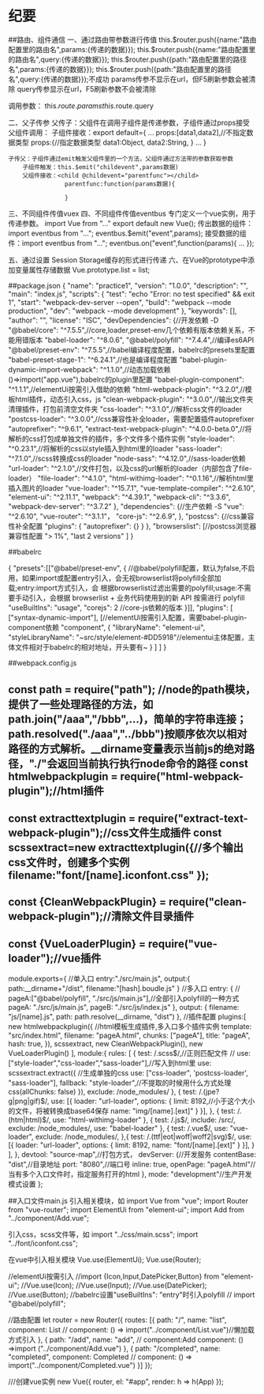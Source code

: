 # 纪要

##路由、组件通信
一、通过路由带参数进行传值
this.$router.push({name:"路由配置里的路由名",params:{传递的数据}});
this.$router.push({name:"路由配置里的路由名",query:{传递的数据}});
this.$router.push({path:"路由配置里的路径名",params:{传递的数据}});
this.$router.push({path:"路由配置里的路径名",query:{传递的数据}});不成功
params传参不显示在url，但F5刷新参数会被清除
query传参显示在url，F5刷新参数不会被清除

调用参数：
this.$route.params
this.$route.query

二、父子传参
	父传子：父组件在调用子组件是传递参数，子组件通过props接受
		父组件调用：<child data1=params1 data2=params2></child>
		子组件接收：export default={
				...
				props:[data1,data2],//不指定数据类型
				props:{//指定数据类型
					data1:Object,
					data2:String,
				}
				...
				}

	子传父：子组件通过emit触发父组件里的一个方法，父组件通过方法带的参数获取参数
		子组件触发：this.$emit("childevent",params数据)
		父组件接收：<child @childevent="parentfunc"></child>
					parentfunc:function(params数据){

					}

三、不同组件传值vuex
四、不同组件传值eventbus
	专门定义一个vue实例，用于传递参数。
				import Vue from "..."
				export default new Vue();
	传出数据的组件：import eventbus from "...";
				eventbus.$emit("event",params);
	接受数据的组件：import eventbus from "...";
				eventbus.on("event",function(params){
					...
				});

五、通过设置 Session Storage缓存的形式进行传递
六、在Vue的prototype中添加变量属性存储数据
Vue.prototype.list = list;


##package.json
{
  "name": "practice1",
  "version": "1.0.0",
  "description": "",
  "main": "index.js",
  "scripts": {
    "test": "echo \"Error: no test specified\" && exit 1",
    "start": "webpack-dev-server --open",
    "build": "webpack --mode production",
    "dev": "webpack --mode development"
  },
  "keywords": [],
  "author": "",
  "license": "ISC",
  "devDependencies": {//开发依赖 -D 
    "@babel/core": "^7.5.5",//core,loader,preset-env几个依赖有版本依赖关系，不能用错版本
    "babel-loader": "^8.0.6",
    "@babel/polyfill": "^7.4.4",//编译es6API
    "@babel/preset-env": "^7.5.5",//babel编译程度配置，babelrc的presets里配置
    "babel-preset-stage-1": "^6.24.1",//也是编译程度配置
    "babel-plugin-dynamic-import-webpack": "^1.1.0",//动态加载依赖()=>import("app.vue"),babelrc的plugin里配置
    "babel-plugin-component": "^1.1.1",//elementUi按需引入借助的依赖
    "html-webpack-plugin": "^3.2.0",//模板html插件，动态引入css，js
    "clean-webpack-plugin": "^3.0.0",//输出文件夹清理插件，打包前清空文件夹
    "css-loader": "^3.1.0",//解析css文件的loader
    "postcss-loader": "^3.0.0",//css兼容性补全loader，需要配置插件autoprefixer
    "autoprefixer": "^9.6.1",
    "extract-text-webpack-plugin": "^4.0.0-beta.0",//将解析的css打包成单独文件的插件，多个文件多个插件实例
    "style-loader": "^0.23.1",//将解析的css以style插入到html里的loader
    "sass-loader": "^7.1.0",//scss转换成css的loader
    "node-sass": "^4.12.0",//sass-loader依赖
    "url-loader": "^2.1.0",//文件打包，以及css的url解析的loader（内部包含了file-loader）
    "file-loader": "^4.1.0",
    "html-withimg-loader": "^0.1.16",//解析html里插入图片的loader
    "vue-loader": "^15.7.1",
    "vue-template-compiler": "^2.6.10",
    "element-ui": "^2.11.1",
    "webpack": "^4.39.1",
    "webpack-cli": "^3.3.6",
    "webpack-dev-server": "^3.7.2"
  },
  "dependencies": {//生产依赖 -S
    "vue": "^2.6.10",
    "vue-router": "^3.1.1"，
    "core-js": "^2.6.9",
  },
  "postcss": {//css兼容性补全配置
    "plugins": {
      "autoprefixer": {}
    }
  },
  "browserslist": [//postcss浏览器兼容性配置
    "> 1%",
    "last 2 versions"
  ]
}

##babelrc

{
    "presets":[["@babel/preset-env", {
    //@babel/polyfill配置，默认为false,不启用，如果import或配置entry引入，会无视browserlist将polyfill全部加载;entry:import方式引入，会
    根据browserlist过滤出需要的polyfill;usage:不需要手动引入，会根据 browserlist + 业务代码使用到的新 API 按需进行 polyfill
    "useBuiltIns": "usage",
    "corejs": 2 //core-js依赖的版本
  }]],
    "plugins": [
        ["syntax-dynamic-import"],
        [//elementUi按需引入配置，需要babel-plugin-component依赖
          "component",
          {
            "libraryName": "element-ui",
            "styleLibraryName": "~src/style/element-#DD5918"//elementui主体配置，主体文件相对于babelrc的相对地址，开头要有~
          }
        ]
    ]
}


##webpack.config.js

const path = require("path");
//node的path模块，提供了一些处理路径的方法，如path.join("/aaa","/bbb",...)，简单的字符串连接；path.resolved("./aaa","../bbb")按顺序依次以相对路径的方式解析。__dirname变量表示当前js的绝对路径，"./"会返回当前执行执行node命令的路径
const htmlwebpackplugin = require("html-webpack-plugin");//html插件
---
const extracttextplugin = require("extract-text-webpack-plugin");//css文件生成插件
const scssextract=new extracttextplugin({//多个输出css文件时，创建多个实例
    filename:"font/[name].iconfont.css"
});
---
const {CleanWebpackPlugin} = require("clean-webpack-plugin");//清除文件目录插件
---
const {VueLoaderPlugin} = require("vue-loader");//vue插件
---
module.exports={
	//单入口
	entry:"./src/main.js",
    output:{
     	path:__dirname+"/dist",
     	filename:"[hash].boudle.js"
    }
    //多入口
    entry: {
        // pageA:["@babel/polyfill", "./src/js/main.js"],//全部引入polyfill的一种方式
        pageA: "./src/js/main.js",
        pageB: "./src/js/index.js"
    },
    output: {
        filename: "js/[name].js",
        path: path.resolve(__dirname, "dist")
    },
    //插件配置
	plugins:[
		new htmlwebpackplugin({  //html模板生成插件,多入口多个插件实例
            template: "src/index.html",
            filename: "pageA.html",
            chunks: ["pageA"],
            title: "pageA",
            hash: true,
        }),
        scssextract,
        new CleanWebpackPlugin(),
        new VueLoaderPlugin()
	],
	module:{
        rules: [
            {
                test: /\.scss$/,//正则匹配文件
                // use:["style-loader","css-loader","sass-loader"],//写入到html里
                use: scssextract.extract({						   //生成单独的css
                    use: ["css-loader", 'postcss-loader', "sass-loader"],
                    fallback: "style-loader",//不提取的时候用什么方式处理css(allChunks: false)
                }),
                exclude: /node_modules/
            }, {
                test: /\.(jpe?g|png|gif)$/,
                use: [{
                    loader: "url-loader",
                    options: {
                        limit: 8192,//小于这个大小的文件，将被转换成base64保存
                        name: "img/[name].[ext]"
                    }
                }],
            }, {
                test: /\.(htm|html)$/,
                use: "html-withimg-loader"
            }, {
                test: /\.js$/,
                include: /src/,
                exclude: /node_modules/,
                use: "babel-loader"
            }, {
                test: /\.vue$/,
                use: "vue-loader",
                exclude: /node_modules/,
            },{
                test: /\.(ttf|eot|woff|woff2|svg)$/,
                use: [{
                    loader: "url-loader",
                    options: {
                        limit: 8192,
                        name: "font/[name].[ext]"
                    }
                }],
            }
        ],
	},
	devtool: "source-map",//打包方式，
    devServer: {//开发服务
        contentBase: "dist",//目录地址
        port: "8080",//端口号
        inline: true,
        openPage: "pageA.html"//当有多个入口文件时，指定服务打开的html
    },
    mode: "development"//生产开发模式设置
};



##入口文件main.js
引入相关模块，如
import Vue from "vue";
import Router from "vue-router";
import ElementUi from "element-ui";
import Add from "../component/Add.vue";

引入css，scss文件等，如
import "../css/main.scss";
import "../font/iconfont.css";

在vue中引入相关模块
Vue.use(ElementUi);
Vue.use(Router);

//elementUi按需引入
//import {Icon,Input,DatePicker,Button} from "element-ui";
//Vue.use(Icon);
//Vue.use(Input);
//Vue.use(DatePicker);
//Vue.use(Button);
//babelrc设置"useBuiltIns": "entry"时引入polyfill
// import "@babel/polyfill";


//路由配置
let router = new Router({
    routes: [{
        path: "/",
        name: "list",
        component: List
        // component: () => import("../component/List.vue")//懒加载方式引入
    }, {
        path: "/add",
        name: "add",
        // component:Add
        component: () =>import ("../component/Add.vue")
    }, {
        path: "/completed",
        name: "completed",
        component: Completed
        // component: () => import("../component/Completed.vue")
    }]
});

///创建vue实例
new Vue({
    router,
    el: "#app",
    render: h => h(App)
});


<!-- vue相关 -->
